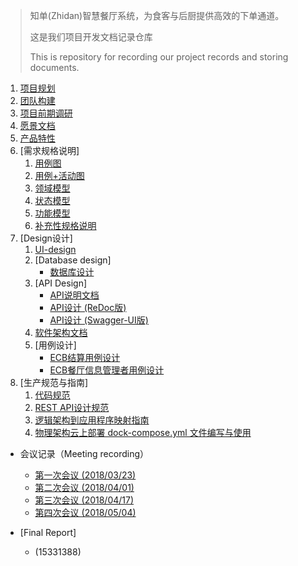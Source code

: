 >  知单(Zhidan)智慧餐厅系统，为食客与后厨提供高效的下单通道。
>
>  这是我们项目开发文档记录仓库
>
>  This is repository for recording our project records and storing documents.

1. [项目规划](docs/About.md)
2. [团队构建](docs/Team-profile.md)
3. [项目前期调研](docs/Inception/Investigation.md)
4. [愿景文档](docs/Vision.md)
5. [产品特性](./docs/Inception/Product-Backlog.md)
6. [需求规格说明]
    1. [用例图](./docs/Inception/Use-Case-Diagram.md)
    2. [用例+活动图](docs/Inception/Software-Requirement-Specification.md)
    3. [领域模型](./docs/Inception/Domain-Model.md)
    4. [状态模型](./docs/Inception/StateModel.md)
    5. [功能模型](docs/Elaboration/System-Sequence-Diagram.md)
    6. [补充性规格说明](docs/Inception/Supplementary-Requirements.md)
7. [Design设计]
    1. [UI-design](docs/Elaboration/UI-Design.md)
    2. [Database design]
        - [数据库设计](docs/Elaboration/DB-Design.md)
    3. [API Design]
        - [API说明文档](docs/Elaboration/API-Design.md)
        - [API设计 (ReDoc版)](https://zhidan-system.github.io/API/#tag/Restaurant) 
        - [API设计 (Swagger-UI版)](https://zhidan-system.github.io/API/swagger-ui/#/Restaurant)
    4. [软件架构文档](docs/Elaboration/Software-Architecture-Document.md)
    5. [用例设计]
        - [ECB结算用例设计](docs/Elaboration/ECB结算系统用例设计.md)
        - [ECB餐厅信息管理者用例设计](docs/Elaboration/ECB餐厅信息管理者.md)
8. [生产规范与指南]
    1. [代码规范](docs/Elaboration/Production-Specifications-and-Guidelines.md)
    2. [REST API设计规范](docs/Elaboration/REST_API设计规范.md)
    3. [逻辑架构到应用程序映射指南](docs/Elaboration/逻辑设计类图映射到实际项目框架的包图.md)
    4. [物理架构云上部署 dock-compose.yml 文件编写与使用]()

- 会议记录（Meeting recording）
  - [第一次会议 (2018/03/23)](docs/meeting-recordings/Meeting-rec-20180323.md)
  - [第二次会议 (2018/04/01)](docs/meeting-recordings/Meeting-rec-20180401.md)
  - [第三次会议 (2018/04/17)](docs/meeting-recordings/Meeting-rec-20180417.md)
  - [第四次会议 (2018/05/04)](docs/meeting-recordings/Meeting-rec-20180504.md)

- [Final Report]
    - (15331388) 